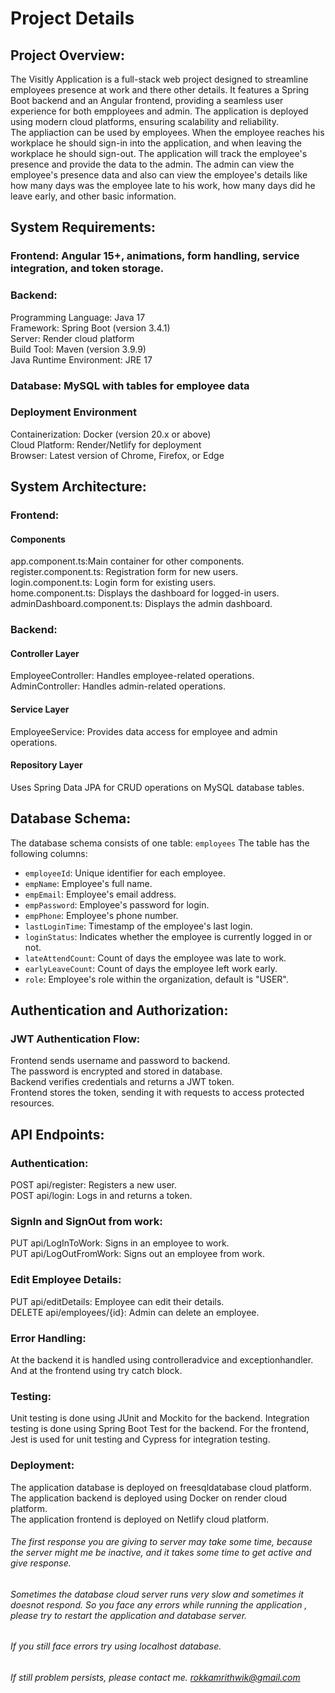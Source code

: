 # Project Details

## Project Overview:
The Visitly Application is a full-stack web project designed to streamline employees presence at work and there other details. It features a Spring Boot backend and an Angular frontend, providing a seamless user experience for both empployees and admin. The application is deployed using modern cloud platforms, ensuring scalability and reliability.</br>
The appliaction can be used by employees. When the employee reaches his workplace he should sign-in into the application, and when leaving the workplace he should sign-out. The application will track the employee's presence and provide the data to the admin. The admin can view the employee's presence data and also can view the employee's details like how many days was the employee late to his work, how many days did he leave early, and other basic information.</br>

## System Requirements:
### Frontend: Angular 15+, animations, form handling, service integration, and token storage.</br>
### Backend:
Programming Language: Java 17</br>
Framework: Spring Boot (version 3.4.1)</br>
Server: Render cloud platform</br>
Build Tool: Maven (version 3.9.9)</br>
Java Runtime Environment: JRE 17</br>
### Database: MySQL with tables for employee data</br>
### Deployment Environment
Containerization: Docker (version 20.x or above)</br>
Cloud Platform: Render/Netlify for deployment</br>
Browser: Latest version of Chrome, Firefox, or Edge</br>

## System Architecture:
### Frontend:
#### Components
app.component.ts:Main container for other components.</br>
register.component.ts: Registration form for new users.</br>
login.component.ts: Login form for existing users.</br>
home.component.ts: Displays the dashboard for logged-in users.</br>
adminDashboard.component.ts: Displays the admin dashboard.
### Backend:
#### Controller Layer
EmployeeController: Handles employee-related operations.</br>
AdminController: Handles admin-related operations.

#### Service Layer
EmployeeService: Provides data access for employee and admin operations.

#### Repository Layer
Uses Spring Data JPA for CRUD operations on MySQL database tables.

## Database Schema:
The database schema consists of one table: `employees`
The table has the following columns:
- `employeeId`: Unique identifier for each employee.
- `empName`: Employee's full name.
- `empEmail`: Employee's email address.
- `empPassword`: Employee's password for login.
- `empPhone`: Employee's phone number.
- `lastLoginTime`: Timestamp of the employee's last login.
- `loginStatus`: Indicates whether the employee is currently logged in or not.
- `lateAttendCount`: Count of days the employee was late to work.
- `earlyLeaveCount`: Count of days the employee left work early.
- `role`: Employee's role within the organization, default is "USER".

## Authentication and Authorization:
### JWT Authentication Flow:
Frontend sends username and password to backend.</br>
The password is encrypted and stored in database.</br>
Backend verifies credentials and returns a JWT token.</br>
Frontend stores the token, sending it with requests to access protected resources.

## API Endpoints:
### Authentication:
POST api/register: Registers a new user.</br>
POST api/login: Logs in and returns a token.

### SignIn and SignOut from work:
PUT api/LogInToWork: Signs in an employee to work.</br>
PUT api/LogOutFromWork: Signs out an employee from work.

### Edit Employee Details:
PUT api/editDetails: Employee can edit their details.</br>
DELETE api/employees/{id}: Admin can delete an employee.

### Error Handling:
At the backend it is handled using controlleradvice and exceptionhandler. And at the frontend using try catch block.

### Testing:
Unit testing is done using JUnit and Mockito for the backend. Integration testing is done using Spring Boot Test for the backend. For the frontend, Jest is used for unit testing and Cypress for integration testing.

### Deployment:
The application database is deployed on freesqldatabase cloud platform.</br>
The application backend is deployed using Docker on render cloud platform.</br>
The application frontend is deployed on Netlify cloud platform.</br>

###### The first response you are giving to server may take some time, because the server might me be inactive, and it takes some time to get active and give response.
###### Sometimes the database cloud server runs very slow and sometimes it doesnot respond. So you face any errors while running the application , please try to restart the application and database server.
###### If you still face errors try using localhost database.
###### If still problem persists, please contact me. rokkamrithwik@gmail.com